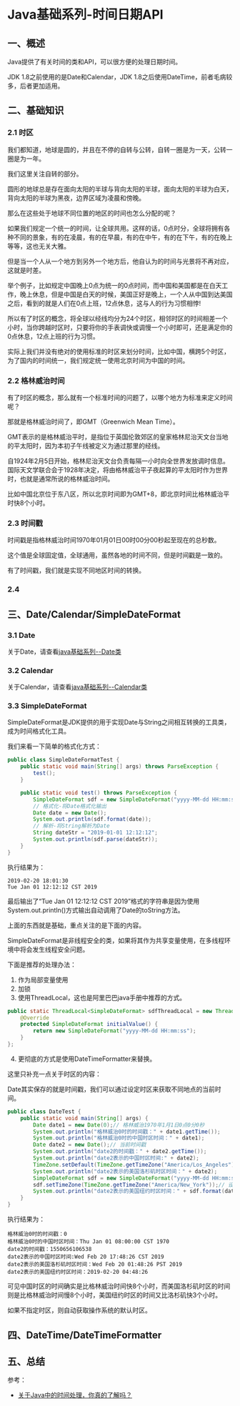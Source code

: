 # Java基础系列-时间日期API
## 一、概述
Java提供了有关时间的类和API，可以很方便的处理日期时间。

JDK 1.8之前使用的是Date和Calendar，JDK 1.8之后使用DateTime，前者毛病较多，后者更加适用。
## 二、基础知识
### 2.1 时区
我们都知道，地球是圆的，并且在不停的自转与公转，自转一圈是为一天，公转一圈是为一年。

我们这里关注自转的部分。

圆形的地球总是存在面向太阳的半球与背向太阳的半球，面向太阳的半球为白天，背向太阳的半球为黑夜，边界区域为凌晨和傍晚。

那么在这些处于地球不同位置的地区的时间也怎么分配的呢？

如果我们规定一个统一的时间，让全球共用。这样的话，0点时分，全球将拥有各种不同的景象，有的在凌晨，有的在早晨，有的在中午，有的在下午，有的在晚上等等，这也无关大雅。

但是当一个人从一个地方到另外一个地方后，他自认为的时间与光景将不再对应，这就是时差。

举个例子，比如规定中国晚上0点为统一的0点时间，而中国和美国都是在白天工作，晚上休息，但是中国是白天的时候，美国正好是晚上，一个人从中国到达美国之后，看到的就是人们在0点上班，12点休息，这与人的行为习惯相悖!

所以有了时区的概念，将全球以经线均分为24个时区，相邻时区的时间相差一个小时，当你跨越时区时，只要将你的手表调快或调慢一个小时即可，还是满足你的0点休息，12点上班的行为习惯。

实际上我们并没有绝对的使用标准的时区来划分时间，比如中国，横跨5个时区，为了国内的时间统一，我们规定统一使用北京时间为中国的时间。
### 2.2 格林威治时间
有了时区的概念，那么就有一个标准时间的问题了，以哪个地方为标准来定义时间呢？

那就是格林威治时间了，即GMT（Greenwich Mean Time）。

GMT表示的是格林威治平时，是指位于英国伦敦郊区的皇家格林尼治天文台当地的平太阳时，因为本初子午线被定义为通过那里的经线。

自1924年2月5日开始，格林尼治天文台负责每隔一小时向全世界发放调时信息。国际天文学联合会于1928年决定，将由格林威治平子夜起算的平太阳时作为世界时，也就是通常所说的格林威治时间。

比如中国北京位于东八区，所以北京时间即为GMT+8，即北京时间比格林威治平时快8个小时。
### 2.3 时间戳
时间戳是指格林威治时间1970年01月01日00时00分00秒起至现在的总秒数。

这个值是全球固定值，全球通用，虽然各地的时间不同，但是时间戳是一致的。

有了时间戳，我们就是实现不同地区时间的转换。
### 2.4 
## 三、Date/Calendar/SimpleDateFormat
### 3.1 Date
关于Date，请查看[java基础系列--Date类](https://www.cnblogs.com/V1haoge/p/7126930.html)
### 3.2 Calendar
关于Calendar，请查看[java基础系列--Calendar类](https://www.cnblogs.com/V1haoge/p/7136575.html)
### 3.3 SimpleDateFormat
SimpleDateFormat是JDK提供的用于实现Date与String之间相互转换的工具类，成为时间格式化工具。

我们来看一下简单的格式化方式：
```java
public class SimpleDateFormatTest {
    public static void main(String[] args) throws ParseException {
        test();
    }

    public static void test() throws ParseException {
        SimpleDateFormat sdf = new SimpleDateFormat("yyyy-MM-dd HH:mm:ss");
        // 格式化-将Date格式化输出
        Date date = new Date();
        System.out.println(sdf.format(date));
        // 解析-将String解析为Date
        String dateStr = "2019-01-01 12:12:12";
        System.out.println(sdf.parse(dateStr));
    }
}
```
执行结果为：
```text
2019-02-20 18:01:30
Tue Jan 01 12:12:12 CST 2019
```
最后输出了“Tue Jan 01 12:12:12 CST 2019”格式的字符串是因为使用System.out.println()方式输出自动调用了Date的toString方法。

上面的东西就是基础，重点关注的是下面的内容。

SimpleDateFormat是非线程安全的类，如果将其作为共享变量使用，在多线程环境中将会发生线程安全问题。

下面是推荐的处理办法：
1. 作为局部变量使用
2. 加锁
3. 使用ThreadLocal，这也是阿里巴巴java手册中推荐的方式。
```java
public static ThreadLocal<SimpleDateFormat> sdfThreadLocal = new ThreadLocal<SimpleDateFormat>(){
    @Override
    protected SimpleDateFormat initialValue() {
        return new SimpleDateFormat("yyyy-MM-dd HH:mm:ss");
    }
};
```
4. 更彻底的方式是使用DateTimeFormatter来替换。

这里只补充一点关于时区的内容：

Date其实保存的就是时间戳，我们可以通过设定时区来获取不同地点的当前时间。

```java
public class DateTest {
    public static void main(String[] args) {
        Date date1 = new Date(0);// 格林威治1970年1月1日0点0分0秒
        System.out.println("格林威治0时的时间戳：" + date1.getTime());
        System.out.println("格林威治0时的中国时区时间：" + date1);
        Date date2 = new Date();// 当前时间戳
        System.out.println("date2的时间戳：" + date2.getTime());
        System.out.println("date2表示的中国时区时间:" + date2);
        TimeZone.setDefault(TimeZone.getTimeZone("America/Los_Angeles"));// 设置时区为美国洛杉矶时区
        System.out.println("date2表示的美国洛杉矶时区时间：" + date2);
        SimpleDateFormat sdf = new SimpleDateFormat("yyyy-MM-dd HH:mm:ss");
        sdf.setTimeZone(TimeZone.getTimeZone("America/New_York"));// 设置为美国纽约时区
        System.out.println("date2表示的美国纽约时区时间：" + sdf.format(date2));
    }
}
```
执行结果为：
```text
格林威治0时的时间戳：0
格林威治0时的中国时区时间：Thu Jan 01 08:00:00 CST 1970
date2的时间戳：1550656106538
date2表示的中国时区时间:Wed Feb 20 17:48:26 CST 2019
date2表示的美国洛杉矶时区时间：Wed Feb 20 01:48:26 PST 2019
date2表示的美国纽约时区时间：2019-02-20 04:48:26
```
可见中国时区的时间确实是比格林威治时间快8个小时，而美国洛杉矶时区的时间则是比格林威治时间慢8个小时，美国纽约时区的时间又比洛杉矶快3个小时。

如果不指定时区，则自动获取操作系统的默认时区。
## 四、DateTime/DateTimeFormatter

## 五、总结

参考：
- [关于Java中的时间处理，你真的了解吗？](https://www.hollischuang.com/archives/3082)